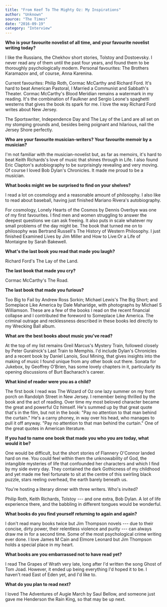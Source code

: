 ```yaml
---
title: "From Keef To The Mighty Oz: My Inspirations"
author: "Unknown"
source: "The Times"
date: "2016-09-19"
category: "Interview"
---
```


**Who is your favourite novelist of all time, and your favourite novelist writing today?**

I like the Russians, the Chekhov short stories, Tolstoy and Dostoevsky. I never read any of them until the past four years, and found them to be thoroughly psychologically modern. Personal favourites: The Brothers Karamazov and, of course, Anna Karenina.

Current favourites: Philip Roth, Cormac McCarthy and Richard Ford. It's hard to beat American Pastoral, I Married a Communist and Sabbath's Theater. Cormac McCarthy's Blood Meridian remains a watermark in my reading. It's the combination of Faulkner and Sergio Leone's spaghetti westerns that gives the book its spark for me. I love the way Richard Ford writes about New Jersey.

The Sportswriter, Independence Day and The Lay of the Land are all set on my stomping grounds and, besides being poignant and hilarious, nail the Jersey Shore perfectly.

**Who are your favourite musician-writers? Your favourite memoir by a musician?**

I'm not familiar with the musician-novelist but, as far as memoirs, it's hard to beat Keith Richards's love of music that shines through in Life. I also found Eric Clapton's autobiography to be surprisingly revealing and very moving. Of course I loved Bob Dylan's Chronicles. It made me proud to be a musician.

**What books might we be surprised to find on your shelves?**

I read a lot on cosmology and a reasonable amount of philosophy. I also like to read about baseball, having just finished Mariano Rivera's autobiography.

For cosmology, Lonely Hearts of the Cosmos by Dennis Overbye was one of my first favourites. I find men and women struggling to answer the deepest questions we can ask freeing. It also puts in scale whatever my small problems of the day might be. The book that turned me on to philosophy was Bertrand Russell's The History of Western Philosophy. I just finished Examined Lives by Jim Miller and How to Live:Or a Life of Montaigne by Sarah Bakewell.

**What's the last book you read that made you laugh?**

Richard Ford's The Lay of the Land.

**The last book that made you cry?**

Cormac McCarthy's The Road.

**The last book that made you furious?**

Too Big to Fail by Andrew Ross Sorkin; Michael Lewis's The Big Short; and Someplace Like America by Dale Maharidge, with photographs by Michael S Williamson. These are a few of the books I read on the recent financial collapse and I contributed the foreword to Someplace Like America. The criminal outrage and recklessness described in these books led directly to my Wrecking Ball album.

**What are the best books about music you've read?**

At the top of my list remains Greil Marcus's Mystery Train, followed closely by Peter Guralnick's Last Train to Memphis. I'd include Dylan's Chronicles and a recent book by Daniel Lanois, Soul Mining, that gives insights into the making of music I found unique from any other book out there. Sonata for Jukebox, by Geoffrey O'Brien, has some lovely chapters in it, particularly its opening discussions of Burt Bacharach's career.

**What kind of reader were you as a child?**

The first book I read was The Wizard of Oz one lazy summer on my front porch on Randolph Street in New Jersey. I remember being thrilled by the book and the act of reading. Over time my most beloved character became the great and powerful Oz himself. He's summed up by that great quote that's in the film, but not in the book: "Pay no attention to that man behind the curtain." He's a carny phoney, in way over his head, who manages to pull it off anyway. "Pay no attention to that man behind the curtain." One of the great quotes in American literature.

**If you had to name one book that made you who you are today, what would it be?**

One would be difficult, but the short stories of Flannery O'Connor landed hard on me. You could feel within them the unknowability of God, the intangible mysteries of life that confounded her characters and which I find by my side every day. They contained the dark Gothicness of my childhood and yet made me feel fortunate to sit at the centre of this swirling black puzzle, stars reeling overhead, the earth barely beneath us.

You're hosting a literary dinner with three writers. Who's invited?

Philip Roth, Keith Richards, Tolstoy --- and one extra, Bob Dylan. A lot of life experience there, and the babbling in different tongues would be wonderful.

**What books do you find yourself returning to again and again?**

I don't read many books twice but Jim Thompson novels --- due to their concise, dirty power, their relentless violence and purity --- can always draw me in for a second time. Some of the most psychological crime writing ever done. I love James M Cain and Elmore Leonard but Jim Thompson holds a special place in my heart.

**What books are you embarrassed not to have read yet?**

I read The Grapes of Wrath very late, long after I'd written the song Ghost of Tom Joad. However, it ended up being everything I'd hoped it to be. I haven't read East of Eden yet, and I'd like to.

**What do you plan to read next?**

I loved The Adventures of Augie March by Saul Bellow, and someone just gave me Henderson the Rain King, so that may be up next.